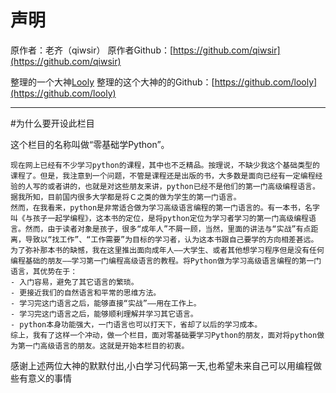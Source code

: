# 声明
原作者：老齐（qiwsir）
原作者Github：[https://github.com/qiwsir](https://github.com/qiwsir)

整理的一个大神[Looly](http://www.xiaoleilu.com)
整理的这个大神的的Github：[https://github.com/looly](https://github.com/looly)


------------------------------------------------

#为什么要开设此栏目

这个栏目的名称叫做“零基础学Python”。

    现在网上已经有不少学习python的课程，其中也不乏精品。按理说，不缺少我这个基础类型的课程了。但是，我注意到一个问题，不管是课程还是出版的书，大多数是面向已经有一定编程经验的人写的或者讲的，也就是对这些朋友来讲，python已经不是他们的第一门高级编程语言。据我所知，目前国内很多大学都是将Ｃ之类的做为学生的第一门语言。
    然而，在我看来，python是非常适合做为学习高级语言编程的第一门语言的。有一本书，名字叫《与孩子一起学编程》，这本书的定位，是将python定位为学习者学习的第一门高级编程语言。然而，由于读者对象是孩子，很多“成年人”不屑一顾，当然，里面的讲法与“实战”有点距离，导致以“找工作”、“工作需要”为目标的学习者，认为这本书跟自己要学的方向相差甚远。
    为了弥补那本书的缺憾，我在这里推出面向成年人——大学生、或者其他想学习程序但是没有任何编程基础的朋友——学习第一门编程高级语言的教程。将Python做为学习高级语言编程的第一门语言，其优势在于：
    - 入门容易，避免了其它语言的繁琐。
    - 更接近我们的自然语言和平常的思维方法。
    - 学习完这门语言之后，能够直接“实战”——用在工作上。
    - 学习完这门语言之后，能够顺利理解并学习其它语言。
    - python本身功能强大，一门语言也可以打天下，省却了以后的学习成本。
    综上，我有了这样一个冲动，做一个栏目，面对零基础要学习Python的朋友，面对将python做为第一门高级语言的朋友。这就是开始本栏目的初衷。
    
    
  感谢上述两位大神的默默付出,小白学习代码第一天,也希望未来自己可以用编程做些有意义的事情
